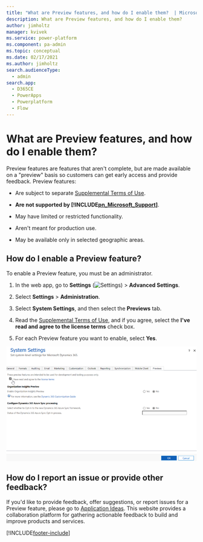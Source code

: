```yaml
---
title: "What are Preview features, and how do I enable them?  | MicrosoftDocs"
description: What are Preview features, and how do I enable them? 
author: jimholtz
manager: kvivek
ms.service: power-platform
ms.component: pa-admin
ms.topic: conceptual
ms.date: 02/17/2021
ms.author: jimholtz
search.audienceType: 
  - admin
search.app:
  - D365CE
  - PowerApps
  - Powerplatform
  - Flow
---
```

# What are Preview features, and how do I enable them? 

<!-- legacy procedure -->

Preview features are features that aren't complete, but are made available on a "preview" basis so customers can get early access and provide feedback. Preview features:  
  
- Are subject to separate [Supplemental Terms of Use](https://go.microsoft.com/fwlink/p/?LinkId=511446).  
  
- **Are not supported by [!INCLUDE[pn_Microsoft_Support](../includes/pn-microsoft-support.md)]**.  
  
- May have limited or restricted functionality.  
  
- Aren't meant for production use.  
  
- May be available only in selected geographic areas.  
  
## How do I enable a Preview feature?  
To enable a Preview feature, you must be an administrator.  
  
1. In the web app, go to **Settings** (![Settings](media/settings-gear-icon.png "Settings")) > **Advanced Settings**.

2. Select **Settings** > **Administration**.
  
3. Select **System Settings**, and then select the **Previews** tab.  
  
4. Read the [Supplemental Terms of Use](https://go.microsoft.com/fwlink/p/?LinkId=511446), and if you agree, select the **I've read and agree to the license terms** check box.  
  
5. For each Preview feature you want to enable, select **Yes**.  
  
![System settings preview](media/system-settings-previews75.png "System settings preview")

## How do I report an issue or provide other feedback?  
If you'd like to provide feedback, offer suggestions, or report issues for a Preview feature, please go to [Application Ideas](https://experience.dynamics.com/ideas/). This website provides a collaboration platform for gathering actionable feedback to build and improve products and services.

[!INCLUDE[footer-include](../includes/footer-banner.md)]